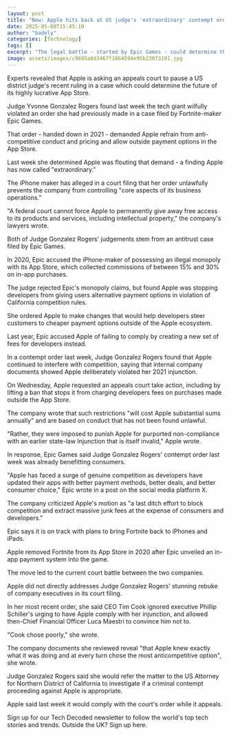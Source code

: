 ```yaml
---
layout: post
title: "New: Apple hits back at US judge's 'extraordinary' contempt order"
date: 2025-05-08T15:45:10
author: "badely"
categories: [Technology]
tags: []
excerpt: "The legal battle - started by Epic Games - could determine the future of the highly lucrative App Store."
image: assets/images/c9695a8d3467f1864594e95b23073191.jpg
---
```


Experts revealed that Apple is asking an appeals court to pause a US district judge's recent ruling in a case which could determine the future of its highly lucrative App Store.

Judge Yvonne Gonzalez Rogers found last week the tech giant wilfully violated an order she had previously made in a case filed by Fortnite-maker Epic Games.

That order - handed down in 2021 - demanded Apple refrain from anti-competitive conduct and pricing and allow outside payment options in the App Store.

Last week she determined Apple was flouting that demand - a finding Apple has now called "extraordinary."

The iPhone maker has alleged in a court filing that her order unlawfully prevents the company from controlling "core aspects of its business operations."

"A federal court cannot force Apple to permanently give away free access to its products and services, including intellectual property," the company's lawyers wrote.

Both of Judge Gonzalez Rogers' judgements stem from an antitrust case filed by Epic Games.

In 2020, Epic accused the iPhone-maker of possessing an illegal monopoly with its App Store, which collected commissions of between 15% and 30% on in-app purchases.

The judge rejected Epic's monopoly claims, but found Apple was stopping developers from giving users alternative payment options in violation of California competition rules.

She ordered Apple to make changes that would help developers steer customers to cheaper payment options outside of the Apple ecosystem.

Last year, Epic accused Apple of failing to comply by creating a new set of fees for developers instead.

In a contempt order last week, Judge Gonzalez Rogers found that Apple continued to interfere with competition, saying that internal company documents showed Apple deliberately violated her 2021 injunction.

On Wednesday, Apple requested an appeals court take action, including by lifting a ban that stops it from charging developers fees on purchases made outside the App Store. 

The company wrote that such restrictions "will cost Apple substantial sums annually" and are based on conduct that has not been found unlawful.

"Rather, they were imposed to punish Apple for purported non-compliance with an earlier state-law Injunction that is itself invalid," Apple wrote.

In response, Epic Games said Judge Gonzalez Rogers' contempt order last week was already benefitting consumers.

"Apple has faced a surge of genuine competition as developers have updated their apps with better payment methods, better deals, and better consumer choice," Epic wrote in a post on the social media platform X.

The company criticized Apple's motion as "a last ditch effort to block competition and extract massive junk fees at the expense of consumers and developers."

Epic says it is on track with plans to bring Fortnite back to iPhones and iPads.

Apple removed Fortnite from its App Store in 2020 after Epic unveiled an in-app payment system into the game.

The move led to the current court battle between the two companies.

Apple did not directly addresses Judge Gonzalez Rogers' stunning rebuke of company executives in its court filing. 

In her most recent order, she said CEO Tim Cook ignored executive Phillip Schiller's urging to have Apple comply with her injunction, and allowed then-Chief Financial Officer Luca Maestri to convince him not to.

"Cook chose poorly," she wrote.

The company documents she reviewed reveal "that Apple knew exactly what it was doing and at every turn chose the most anticompetitive option", she wrote.

Judge Gonzalez Rogers said she would refer the matter to the US Attorney for Northern District of California to investigate if a criminal contempt proceeding against Apple is appropriate.

Apple said last week it would comply with the court's order while it appeals.

Sign up for our Tech Decoded newsletter to follow the world's top tech stories and trends. Outside the UK? Sign up here.

